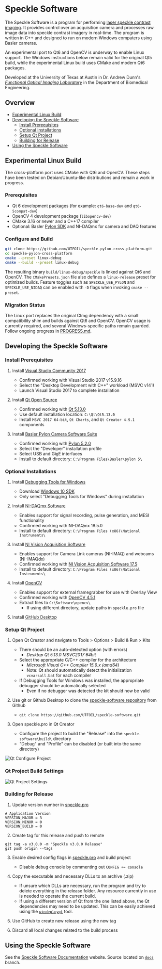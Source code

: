# Speckle Software

The Speckle Software is a program for performing [laser speckle contrast imaging](https://foil.bme.utexas.edu/research/laser-speckle-contrast-imaging). It provides control over an acquisition camera and processes raw image data into speckle contrast imagery in real-time. The program is written in C++ and designed to run on modern Windows computers using Basler cameras.

An experimental port to Qt6 and OpenCV is underway to enable Linux support. The Windows instructions below remain valid for the original Qt5 build, while the experimental Linux build uses CMake and modern Qt6 packages.

Developed at the University of Texas at Austin in Dr. Andrew Dunn's [_Functional Optical Imaging Laboratory_](https://foil.bme.utexas.edu/) in the Department of Biomedical Engineering.

## Overview

* [Experimental Linux Build](#experimental-linux-build)
* [Developing the Speckle Software](#developing-the-speckle-software)
    * [Install Prerequisites](#install-prerequisites)
    * [Optional Installations](#optional-installations)
    * [Setup Qt Project](#setup-qt-project)
    * [Building for Release](#building-for-release)
* [Using the Speckle Software](#using-the-speckle-software)

## Experimental Linux Build

The cross-platform port uses CMake with Qt6 and OpenCV. These steps have been tested on Debian/Ubuntu-like distributions and remain a work in progress.

### Prerequisites

- Qt 6 development packages (for example: `qt6-base-dev` and `qt6-5compat-dev`)
- OpenCV 4 development package (`libopencv-dev`)
- CMake 3.16 or newer and a C++17 compiler
- Optional: Basler [Pylon SDK](https://www.baslerweb.com/en/products/software/) and NI-DAQmx for camera and DAQ features

### Configure and Build

```bash
git clone https://github.com/UTFOIL/speckle-pylon-cross-platform.git
cd speckle-pylon-cross-platform
cmake --preset linux-debug
cmake --build --preset linux-debug
```

The resulting binary `build/linux-debug/speckle` is linked against Qt6 and OpenCV. The `CMakePresets.json` file also defines a `linux-release` preset for optimized builds. Feature toggles such as `SPECKLE_USE_PYLON` and `SPECKLE_USE_NIDAQ` can be enabled with `-D` flags when invoking `cmake --preset`.

### Migration Status

The Linux port replaces the original CImg dependency with a small compatibility shim and builds against Qt6 and OpenCV. OpenCV usage is currently required, and several Windows-specific paths remain guarded. Follow ongoing progress in [PROGRESS.md](PROGRESS.md).

## Developing the Speckle Software

### Install Prerequisites

1. Install [Visual Studio Community 2017](https://docs.microsoft.com/en-us/visualstudio/releasenotes/vs2017-relnotes)
   * Confirmed working with Visual Studio 2017 v15.9.16
   * Select the "Desktop Development with C++" workload (MSVC v141)
   * Launch Visual Studio 2017 to complete installation

2. Install [Qt Open Source](https://download.qt.io/archive/qt/)
   * Confirmed working with [Qt 5.13.0](https://download.qt.io/archive/qt/5.13/5.13.0/qt-opensource-windows-x86-5.13.0.exe)
   * Use default installation location: `C:\Qt\Qt5.13.0`
   * Install `MSVC 2017 64-bit`, `Qt Charts`, and `Qt Creator 4.9.1` components

3. Install [Basler Pylon Camera Software Suite](https://www.baslerweb.com/en/products/software/pylon-windows/)
   * Confirmed working with [Pylon 5.2.0](https://www.baslerweb.com/en/sales-support/downloads/software-downloads/pylon-5-2-0-windows/)
   * Select the "Developer" installation profile
   * Select USB and GigE interfaces
   * Install to default directory: `C:\Program Files\Basler\pylon 5\`

### Optional Installations

1. Install [Debugging Tools for Windows](https://docs.microsoft.com/en-us/windows-hardware/drivers/debugger/)
   * Download [Windows 10 SDK](https://developer.microsoft.com/en-us/windows/downloads/windows-10-sdk) 
   * Only select "Debugging Tools for Windows" during installation

2. Install [NI-DAQmx Software](http://sine.ni.com/nips/cds/view/p/lang/en/nid/10181)
   * Enables support for signal recording, pulse generation, and MESI functionality
   * Confirmed working with NI-DAQmx 18.5.0
   * Install to default directory: `C:\Program Files (x86)\National Instruments\`

3. Install [NI Vision Acquisition Software](http://sine.ni.com/nips/cds/view/p/lang/en/nid/12892)
   * Enables support for Camera Link cameras (NI-IMAQ) and webcams (NI-IMAQdx)
   * Confirmed working with [NI Vision Acquisition Software 17.5](http://www.ni.com/download/ni-vision-acquisition-software-17.5/7270/en/)
   * Install to default directory: `C:\Program Files (x86)\National Instruments\`

4. Install [OpenCV](https://opencv.org/)
   * Enables support for external framegrabber for use with Overlay View
   * Confirmed working with [OpenCV 4.5.1](https://github.com/opencv/opencv/releases/tag/4.5.1)
   * Extract files to `C:\Software\opencv\`
      * If using different directory, update paths in `speckle.pro` file

5. Install [GitHub Desktop](https://desktop.github.com/)


### Setup Qt Project

1. Open Qt Creator and navigate to Tools > Options > Build & Run > Kits
   * There should be an auto-detected option (with errors)
      * _Desktop Qt 5.13.0 MSVC2017 64bit_
   * Select the appropriate C/C++ compiler for the architecture
      * _Microsoft Visual C++ Compiler 15.9.x (amd64)_
      * Note: Qt should automatically detect the initialization `vcvarsall.bat` for each compiler
   * If Debugging Tools for Windows was installed, the appropriate debugger should be automatically selected
     * Even if no debugger was detected the kit should now be valid

2. Use git or Github Desktop to clone the [speckle-software repository](https://github.com/UTFOIL/speckle-software) from Github
   * `git clone https://github.com/UTFOIL/speckle-software.git`

3. Open speckle.pro in Qt Creator
   * Configure the project to build the "Release" into the `speckle-software\build\` directory
   * "Debug" and "Profile" can be disabled (or built into the same directory)

![Qt Configure Project](https://user-images.githubusercontent.com/867617/143131249-b637da51-2450-42bb-a228-fa46bae9040d.png)


### Qt Project Build Settings

![Qt Project Settings](https://user-images.githubusercontent.com/867617/143131673-c733569e-3a38-48a0-a475-9c0f91d33d80.png)


### Building for Release

1. Update version number in [speckle.pro](src/speckle.pro)

```
# Application Version
VERSION_MAJOR = 3
VERSION_MINOR = 0
VERSION_BUILD = 0
```

2. Create tag for this release and push to remote

```
git tag -a v3.0.0 -m "Speckle v3.0.0 Release"
git push origin --tags
```

3. Enable desired config flags in [speckle.pro](src/speckle.pro) and build project
   * Disable debug console by commenting out `CONFIG += console`

4. Copy the executable and necessary DLLs to an archive (.zip)
   * If unsure which DLLs are necessary, run the program and try to delete everything in the release folder. Any resource currently in use is needed to operate the current build.
   * If using a different version of Qt from the one listed above, the Qt dependencies may need to be updated. This can be easily achieved using the [`windeployqt`](http://doc.qt.io/qt-5/windows-deployment.html) tool.

5. Use GitHub to create new release using the new tag

6. Discard all local changes related to the build process


## Using the Speckle Software

See the [Speckle Software Documentation](https://utfoil.github.io/speckle-software/) website. Source located on [`docs`](https://github.com/UTFOIL/speckle-software/tree/docs) branch.
